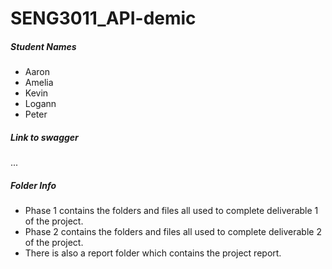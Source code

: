 # SENG3011_API-demic

##### Student Names
- Aaron 
- Amelia
- Kevin
- Logann
- Peter

##### Link to swagger 
...

##### Folder Info
- Phase 1 contains the folders and files all used to complete deliverable 1 of the project.
- Phase 2 contains the folders and files all used to complete deliverable 2 of the project.
- There is also a report folder which contains the project report.
